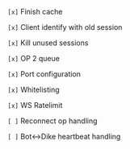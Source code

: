 `[x]` Finish cache

`[x]` Client identify with old session

`[x]` Kill unused sessions

`[x]` OP 2 queue

`[x]` Port configuration

`[x]` Whitelisting

`[x]` WS Ratelimit

`[ ]` Reconnect op handling

`[ ]` Bot<->Dike heartbeat handling